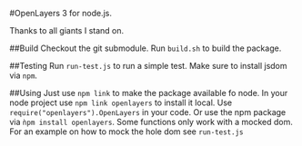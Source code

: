 #OpenLayers 3 for node.js.

Thanks to all giants I stand on.

##Build
Checkout the git submodule. Run `build.sh` to build the package.

##Testing
Run `run-test.js` to run a simple test. Make sure to install jsdom via `npm`.

##Using
Just use `npm link` to make the package available fo node. In your node project
use `npm link openlayers` to install it local. Use `require("openlayers").OpenLayers` in your code.
Or use the npm package via `ǹpm install openlayers`. Some functions only work
with a mocked dom. For an example on how to mock the hole dom see `run-test.js`
